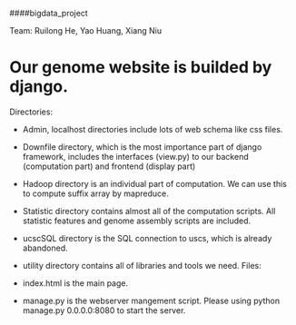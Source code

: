 ####bigdata_project

Team: Ruilong He, Yao Huang, Xiang Niu

Our genome website is builded by django.
= 
Directories:
* Admin, localhost directories include lots of web schema like css files.

* Downfile directory, which is the most importance part of django framework, includes the interfaces (view.py) to our backend (computation part) and frontend (display part)

* Hadoop directory is an individual part of computation. We can use this to compute suffix array by mapreduce.

* Statistic directory contains almost all of the computation scripts. All statistic features and genome assembly scripts are included.

* ucscSQL directory is the SQL connection to uscs, which is already abandoned.

* utility directory contains all of libraries and tools we need.
Files:
* index.html is the main page.

* manage.py is the webserver mangement script. Please using python manage.py 0.0.0.0:8080 to start the server.


